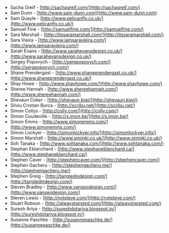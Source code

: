  * Sacha Greif - [http://sachagreif.com/](http://sachagreif.com/)
 * Sam Dunn - [http://www.sam-dunn.com](http://www.sam-dunn.com)
 * Sam Quayle - [http://www.pelicanfly.co.uk/](http://www.pelicanfly.co.uk/)
 * Samuel Fine - [http://samuelfine.com/](http://samuelfine.com/)
 * Sara Marshall - [http://itssaramarshall.com/](http://itssaramarshall.com/)
 * Sara Vieira - [http://www.iamsaravieira.com/](http://www.iamsaravieira.com/)
 * Sarah Evans - [http://www.sarahevansdesign.co.uk/](http://www.sarahevansdesign.co.uk/)
 * Sergey Popovych - [http://sergpopovych.com/](http://sergpopovych.com/)
 * Shane Prendergast - [http://www.shaneprendergast.co.uk/](http://www.shaneprendergast.co.uk/)
 * Shay Howe - [http://www.shayhowe.com/](http://www.shayhowe.com/)
 * Sheree Hannah - [http://www.shereehannah.com/](http://www.shereehannah.com/)
 * Shevaun Coker - [http://shevaun.kiwi/](http://shevaun.kiwi/)
 * Silviu Cristian Burca - [http://scribu.net/](http://scribu.net/)
 * Simon Collys - [http://colly.com/](http://colly.com/)
 * Simon Coudeville - [http://s.imon.be/](http://s.imon.be/)
 * Simon Emms - [http://www.simonemms.com/](http://www.simonemms.com/)
 * Simon Lockyer - [http://simonlockyer.info/](http://simonlockyer.info/)
 * Simon Marshall - [http://www.siminki.co.uk/](http://www.siminki.co.uk/)
 * Soh Tanaka - [http://www.sohtanaka.com/](http://www.sohtanaka.com/)
 * Stephan Eblanchard - [http://www.stephaneblanchard.ca/](http://www.stephaneblanchard.ca/)
 * Stephen Caver - [http://stephencaver.com/](http://stephencaver.com/)
 * Stephen Gacheru - [http://stephengacheru.me/](http://stephengacheru.me/)
 * Stephen Greig - [http://tangledindesign.com/](http://tangledindesign.com/)
 * Steven Bradley - [http://www.vanseodesign.com/](http://www.vanseodesign.com/)
 * Steven Lewis - [http://notsteve.com/](http://notsteve.com/)
 * Stuart Robson - [http://alwaystwisted.com/](http://alwaystwisted.com/)
 * Suresh Ariya - [http://sureshdotariya.blogspot.in/](http://sureshdotariya.blogspot.in/)
 * Susanne Paschke - [http://susannepaschke.de/](http://susannepaschke.de/)